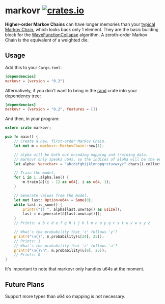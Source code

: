 # markovr [![crates.io](https://img.shields.io/crates/v/markovr.svg)](https://crates.io/crates/markovr)

**Higher-order Markov Chains** can have longer memories than your [typical Markov Chain](https://en.wikipedia.org/wiki/Markov_chain), which looks back only 1 element. They are the basic building block for the [WaveFunctionCollapse](https://github.com/mxgmn/WaveFunctionCollapse) algorithm. A zeroth-order Markov Chain is the equivalent of a weighted die.

## Usage

Add this to your `Cargo.toml`:

```toml
[dependencies]
markovr = {version = "0.2"}
```

Alternatively, if you don't want to bring in the [rand](https://crates.io/crates/rand) crate into your dependency tree:

```toml
[dependencies]
markovr = {version = "0.2", features = []}
```

And then, in your program:

```rust
extern crate markovr;

pub fn main() {
    // Create a new, first-order Markov Chain.
    let mut m = markovr::MarkovChain::new(1);

    // alpha will be both our encoding mapping and training data.
    // markovr only speaks u64s, so the indices of alpha will be the encoding.
    let alpha: Vec<char> = "abcdefghijklmnopqrstuvwxyz".chars().collect();

    // Train the model.
    for i in 1..alpha.len() {
        m.train(&[(i - 1) as u64], i as u64, 1);
    }

    // Generate values from the model.
    let mut last: Option<u64> = Some(0);
    while last.is_some() {
        print!("{} ", alpha[last.unwrap() as usize]);
        last = m.generate(&[last.unwrap()]);
    }
    // Prints: a b c d e f g h i j k l m n o p q r s t u v w x y z

    // What's the probability that 'z' follows 'y'?
    print!("\n{}", m.probability(&[24], 25));
    // Prints: 1
    // What's the probability that 'z' follows 'a'?
    print!("\n{}\n", m.probability(&[0], 25));
    // Prints: 0
}
```

It's important to note that markovr only handles u64s at the moment.


## Future Plans

Support more types than u64 so mapping is not necessary.
